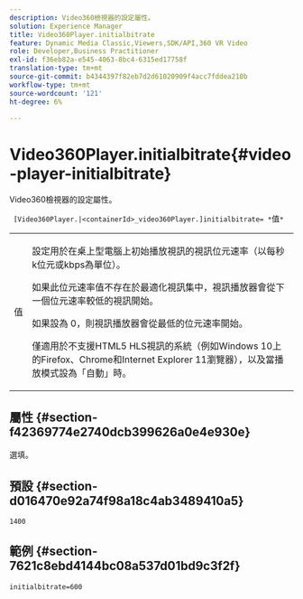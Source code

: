 ```yaml
---
description: Video360檢視器的設定屬性。
solution: Experience Manager
title: Video360Player.initialbitrate
feature: Dynamic Media Classic,Viewers,SDK/API,360 VR Video
role: Developer,Business Practitioner
exl-id: f36eb82a-e545-4063-8bc4-6315ed17758f
translation-type: tm+mt
source-git-commit: b4344397f82eb7d2d61020909f4acc7fddea210b
workflow-type: tm+mt
source-wordcount: '121'
ht-degree: 6%

---
```


# Video360Player.initialbitrate{#video-player-initialbitrate}

Video360檢視器的設定屬性。

` [Video360Player.|<containerId>_video360Player.]initialbitrate= *`值`*`

<table id="table_C616483932C2482CA9794DDD7313FD7C"> 
 <tbody> 
  <tr> 
   <td colname="col1"> <p> <span class="codeph"> 值</span> </p> </td> 
   <td colname="col2"> <p> 設定用於在桌上型電腦上初始播放視訊的視訊位元速率（以每秒k位元或kbps為單位）。 </p> <p>如果此位元速率值不存在於最適化視訊集中，視訊播放器會從下一個位元速率較低的視訊開始。 </p> <p>如果設為<span class="codeph"> 0</span>，則視訊播放器會從最低的位元速率開始。 </p> <p>僅適用於不支援HTML5 HLS視訊的系統（例如Windows 10上的Firefox、Chrome和Internet Explorer 11瀏覽器），以及當播放模式設為「自動」時。 </p> </td> 
  </tr> 
 </tbody> 
</table>

## 屬性 {#section-f42369774e2740dcb399626a0e4e930e}

選填。

## 預設 {#section-d016470e92a74f98a18c4ab3489410a5}

`1400`

## 範例 {#section-7621c8ebd4144bc08a537d01bd9c3f2f}

```
initialbitrate=600
```
